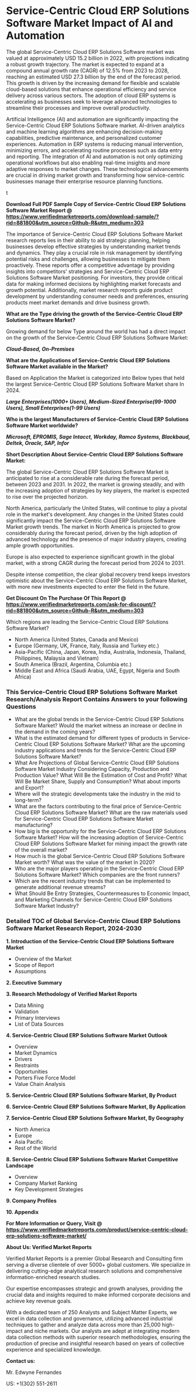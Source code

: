 <meta name="title" content="Global Service-Centric Cloud ERP Solutions Software Market Impact of AI and Automation"><meta name="description" content="The global Service-Centric Cloud ERP Solutions Software market was valued at approximately USD 15.2 billion in 2022, with projections indicating a robust growth trajec"><meta name="title" content="Service-Centric Cloud ERP Solutions Software Market Size, Share, Scope, Trends, Growth, Opportunities, Analysis, Forecast"><h1>Service-Centric Cloud ERP Solutions Software Market Impact of AI and Automation</h1><p>The global Service-Centric Cloud ERP Solutions Software market was valued at approximately USD 15.2 billion in 2022, with projections indicating a robust growth trajectory. The market is expected to expand at a compound annual growth rate (CAGR) of 12.5% from 2023 to 2028, reaching an estimated USD 27.3 billion by the end of the forecast period. This growth is driven by the increasing demand for flexible and scalable cloud-based solutions that enhance operational efficiency and service delivery across various sectors. The adoption of cloud ERP systems is accelerating as businesses seek to leverage advanced technologies to streamline their processes and improve overall productivity.</p><p>Artificial Intelligence (AI) and automation are significantly impacting the Service-Centric Cloud ERP Solutions Software market. AI-driven analytics and machine learning algorithms are enhancing decision-making capabilities, predictive maintenance, and personalized customer experiences. Automation in ERP systems is reducing manual intervention, minimizing errors, and accelerating routine processes such as data entry and reporting. The integration of AI and automation is not only optimizing operational workflows but also enabling real-time insights and more adaptive responses to market changes. These technological advancements are crucial in driving market growth and transforming how service-centric businesses manage their enterprise resource planning functions.</p>t</p><p id="" class=""><strong>Download Full PDF Sample Copy of Service-Centric Cloud ERP Solutions Software Market Report @ <a href="https://www.verifiedmarketreports.com/download-sample/?rid=881800&utm_source=Github-R&utm_medium=303" target="_blank">https://www.verifiedmarketreports.com/download-sample/?rid=881800&utm_source=Github-R&utm_medium=303</a></strong></p><p>The importance of&nbsp;Service-Centric Cloud ERP Solutions Software Market research reports lies in their ability to aid strategic planning, helping businesses develop effective strategies by understanding market trends and dynamics. They play a crucial role in risk management by identifying potential risks and challenges, allowing businesses to mitigate them proactively. These reports offer a competitive advantage by providing insights into competitors' strategies and Service-Centric Cloud ERP Solutions Software Market positioning. For investors, they provide critical data for making informed decisions by highlighting market forecasts and growth potential. Additionally, market research reports guide product development by understanding consumer needs and preferences, ensuring products meet market demands and drive business growth.</p><p><strong>What are the&nbsp;Type driving the growth of the Service-Centric Cloud ERP Solutions Software Market?</strong></p><p id="" class="">Growing demand for below Type around the world has had a direct impact on the growth of the Service-Centric Cloud ERP Solutions Software Market:</p><em><strong>Cloud-Based, On-Premises</strong></em></p><strong>What are the&nbsp;Applications&nbsp;of Service-Centric Cloud ERP Solutions Software Market available in the Market?</strong></p><p id="" class="">Based on Application the Market is categorized into Below types that held the largest Service-Centric Cloud ERP Solutions Software Market share In 2024.</p><em><strong>Large Enterprises(1000+ Users), Medium-Sized Enterprise(99-1000 Users), Small Enterprises(1-99 Users)</strong></em></p><strong>Who is the largest Manufacturers of Service-Centric Cloud ERP Solutions Software Market worldwide?</strong></p><p><em><strong>Microsoft, EPROMIS, Sage Intacct, Workday, Ramco Systems, Blackbaud, Deltek, Oracle, SAP, Infor</strong></em></p><p id="" class=""><strong>Short Description About Service-Centric Cloud ERP Solutions Software Market:</strong></p><p>The global Service-Centric Cloud ERP Solutions Software Market is anticipated to rise at a considerable rate during the forecast period, between 2023 and 2031. In 2022, the market is growing steadily, and with the increasing adoption of strategies by key players, the market is expected to rise over the projected horizon.</p><p>North America, particularly the United States, will continue to play a pivotal role in the market's development. Any changes in the United States could significantly impact the Service-Centric Cloud ERP Solutions Software Market growth trends. The market in North America is projected to grow considerably during the forecast period, driven by the high adoption of advanced technology and the presence of major industry players, creating ample growth opportunities.</p><p>Europe is also expected to experience significant growth in the global market, with a strong CAGR during the forecast period from 2024 to 2031.</p><p>Despite intense competition, the clear global recovery trend keeps investors optimistic about the Service-Centric Cloud ERP Solutions Software Market, with more new investments expected to enter the field in the future.</p><p id="" class=""><strong>Get Discount On The Purchase Of This Report @ <a href="https://www.verifiedmarketreports.com/ask-for-discount/?rid=881800&utm_source=Github-R&utm_medium=303" target="_blank">https://www.verifiedmarketreports.com/ask-for-discount/?rid=881800&utm_source=Github-R&utm_medium=303</a></strong></p>Which regions are leading the Service-Centric Cloud ERP Solutions Software Market?</p><ul><li>North America (United States, Canada and Mexico)</li><li>Europe (Germany, UK, France, Italy, Russia and Turkey etc.)</li><li>Asia-Pacific (China, Japan, Korea, India, Australia, Indonesia, Thailand, Philippines, Malaysia and Vietnam)</li><li>South America (Brazil, Argentina, Columbia etc.)</li><li>Middle East and Africa (Saudi Arabia, UAE, Egypt, Nigeria and South Africa)</li></ul><h3 id="" class="">This Service-Centric Cloud ERP Solutions Software Market Research/Analysis Report Contains Answers to your following Questions</h3><ul><li>What are the global trends in the Service-Centric Cloud ERP Solutions Software Market? Would the market witness an increase or decline in the demand in the coming years?</li><li>What is the estimated demand for different types of products in Service-Centric Cloud ERP Solutions Software Market? What are the upcoming industry applications and trends for the Service-Centric Cloud ERP Solutions Software Market?</li><li>What Are Projections of Global Service-Centric Cloud ERP Solutions Software Market Industry Considering Capacity, Production and Production Value? What Will Be the Estimation of Cost and Profit? What Will Be Market Share, Supply and Consumption? What about imports and Export?</li><li>Where will the strategic developments take the industry in the mid to long-term?</li><li>What are the factors contributing to the final price of Service-Centric Cloud ERP Solutions Software Market? What are the raw materials used for Service-Centric Cloud ERP Solutions Software Market manufacturing?</li><li>How big is the opportunity for the Service-Centric Cloud ERP Solutions Software Market? How will the increasing adoption of Service-Centric Cloud ERP Solutions Software Market for mining impact the growth rate of the overall market?</li><li>How much is the global Service-Centric Cloud ERP Solutions Software Market worth? What was the value of the market In 2020?</li><li>Who are the major players operating in the Service-Centric Cloud ERP Solutions Software Market? Which companies are the front runners?</li><li>Which are the recent industry trends that can be implemented to generate additional revenue streams?</li><li>What Should Be Entry Strategies, Countermeasures to Economic Impact, and Marketing Channels for Service-Centric Cloud ERP Solutions Software Market Industry?</li></ul><h3 id="" class="">Detailed TOC of Global Service-Centric Cloud ERP Solutions Software Market Research Report, 2024-2030</h3><p id="" class=""><strong>1. Introduction of the Service-Centric Cloud ERP Solutions Software Market</strong></p><ul><li>Overview of the Market</li><li>Scope of Report</li><li>Assumptions</li></ul><p id="" class=""><strong>2. Executive Summary</strong></p><p id="" class=""><strong>3. Research Methodology of Verified Market Reports</strong></p><ul><li>Data Mining</li><li>Validation</li><li>Primary Interviews</li><li>List of Data Sources</li></ul><p id="" class=""><strong>4. Service-Centric Cloud ERP Solutions Software Market Outlook</strong></p><ul><li>Overview</li><li>Market Dynamics</li><li>Drivers</li><li>Restraints</li><li>Opportunities</li><li>Porters Five Force Model</li><li>Value Chain Analysis</li></ul><p id="" class=""><strong>5. Service-Centric Cloud ERP Solutions Software Market, By Product</strong></p><p id="" class=""><strong>6. Service-Centric Cloud ERP Solutions Software Market, By Application</strong></p><p id="" class=""><strong>7. Service-Centric Cloud ERP Solutions Software Market, By Geography</strong></p><ul><li>North America</li><li>Europe</li><li>Asia Pacific</li><li>Rest of the World</li></ul><p id="" class=""><strong>8. Service-Centric Cloud ERP Solutions Software Market Competitive Landscape</strong></p><ul><li>Overview</li><li>Company Market Ranking</li><li>Key Development Strategies</li></ul><p id="" class=""><strong>9. Company Profiles</strong></p><p id="" class=""><strong>10. Appendix</strong></p><p id="" class=""><strong>For More Information or Query, Visit @ <a href="https://www.verifiedmarketreports.com/product/service-centric-cloud-erp-solutions-software-market/" target="_blank">https://www.verifiedmarketreports.com/product/service-centric-cloud-erp-solutions-software-market/</a></strong></p><p id="" class=""><strong>About Us: Verified Market Reports</strong></p><p id="" class="">Verified Market Reports is a premier Global Research and Consulting firm serving a diverse clientele of over 5000+ global customers. We specialize in delivering cutting-edge analytical research solutions and comprehensive information-enriched research studies.</p><p id="" class="">Our expertise encompasses strategic and growth analyses, providing the crucial data and insights required to make informed corporate decisions and achieve key revenue goals.</p><p id="" class="">With a dedicated team of 250 Analysts and Subject Matter Experts, we excel in data collection and governance, utilizing advanced industrial techniques to gather and analyze data across more than 25,000 high-impact and niche markets. Our analysts are adept at integrating modern data collection methods with superior research methodologies, ensuring the production of precise and insightful research based on years of collective experience and specialized knowledge.</p><p id="" class=""><strong>Contact us:</strong></p><p id="" class="">Mr. Edwyne Fernandes</p><p id="" class="">US: +1(302) 551-2611</p>